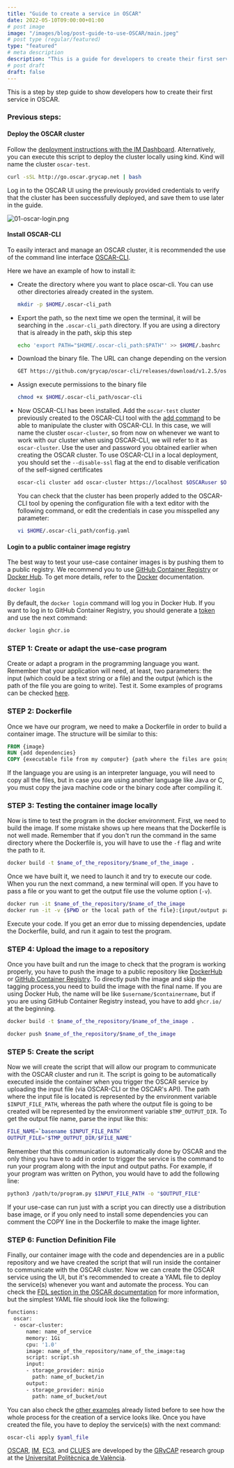 ```yaml
---
title: "Guide to create a service in OSCAR"
date: 2022-05-10T09:00:00+01:00
# post image
image: "/images/blog/post-guide-to-use-OSCAR/main.jpeg"
# post type (regular/featured)
type: "featured"
# meta description
description: "This is a guide for developers to create their first service in OSCAR."
# post draft
draft: false
---
```



This is a step by step guide to show developers how to create their first service in OSCAR. 


### Previous steps:

#### Deploy the OSCAR cluster

Follow the [deployment instructions with the IM Dashboard](https://docs.oscar.grycap.net/deploy-im-dashboard/). Alternatively, you can execute this script to deploy the cluster locally using kind. Kind will name the cluster `oscar-test`.

```bash
curl -sSL http://go.oscar.grycap.net | bash
```

Log in to the OSCAR UI using the previously provided credentials to verify that the cluster has been successfully deployed, and save them to use later in the guide.

![01-oscar-login.png](/images/blog/post-guide-to-use-OSCAR/01-oscar-login.png)

#### Install OSCAR-CLI

To easily interact and manage an OSCAR cluster, it is recommended the use of the command line interface [OSCAR-CLI](https://docs.oscar.grycap.net/oscar-cli/).

Here we have an example of how to install it:

  * Create the directory where you want to place oscar-cli. You can use other directories already created in the system.
    ```bash
    mkdir -p $HOME/.oscar-cli_path
    ```

  * Export the path, so the next time we open the terminal, it will be searching in the `.oscar-cli_path` directory. If you are using a directory that is already in the path, skip this step 
    ``` bash
    echo 'export PATH="$HOME/.oscar-cli_path:$PATH"' >> $HOME/.bashrc
    ```

  * Download the binary file. The URL can change depending on the version
    ``` bash
    GET https://github.com/grycap/oscar-cli/releases/download/v1.2.5/oscar-cli > $HOME/.oscar-cli_path/oscar-cli
    ```

  * Assign execute permissions to the binary file
    ``` bash
    chmod +x $HOME/.oscar-cli_path/oscar-cli
    ```

  * Now OSCAR-CLI has been installed. Add the `oscar-test` cluster previously created to the OSCAR-CLI tool with the [add command](https://docs.oscar.grycap.net/oscar-cli/#add) to be able to manipulate the cluster with OSCAR-CLI. In this case, we will name the cluster `oscar-cluster`, so from now on whenever we want to work with our cluster when using OSCAR-CLI, we will refer to it as `oscar-cluster`. Use the user and password you obtained earlier when creating the OSCAR cluster. To use OSCAR-CLI in a local deployment, you should set the `--disable-ssl` flag at the end to disable verification of the self-signed certificates
    ``` bash
    oscar-cli cluster add oscar-cluster https://localhost $OSCARuser $OSCARpass
    ```

    You can check that the cluster has been properly added to the OSCAR-CLI tool by opening the configuration file with a text editor with the following command, or edit the credentials in case you misspelled any parameter:
    ``` bash
    vi $HOME/.oscar-cli_path/config.yaml
    ```

#### Login to a public container image registry

The best way to test your use-case container images is by pushing them to a public registry. We recommend you to use [GitHub Container Registry](https://github.com/features/packages) or [Docker Hub](https://hub.docker.com/). To get more details, refer to the [Docker](https://docs.docker.com/) documentation.

``` bash
docker login
```

By default, the `docker login` command will log you in Docker Hub. If you want to log in to GitHub Container Registry, you should generate a [token](https://github.com/settings/tokens) and use the next command:

``` bash
docker login ghcr.io
```


### STEP 1: Create or adapt the use-case program

Create or adapt a program in the programming language you want. Remember that your application will need, at least, two parameters: the input (which could be a text string or a file) and the output (which is the path of the file you are going to write). Test it.
Some examples of programs can be checked [here](https://github.com/grycap/oscar/tree/master/examples).


### STEP 2: Dockerfile

Once we have our program, we need to make a Dockerfile in order to build a container image. The structure will be similar to this:

``` Dockerfile
FROM {image}
RUN {add dependencies}
COPY {executable file from my computer} {path where the files are going to state in the image}
```

If the language you are using is an interpreter language, you will need to copy all the files, but in case you are using another language like Java or C, you must copy the java machine code or the binary code after compiling it.


### STEP 3: Testing the container image locally

Now is time to test the program in the docker environment. First, we need to build the image. If some mistake shows up here means that the Dockerfile is not well made.
Remember that if you don't run the command in the same directory where the Dockerfile is, you will have to use the `-f` flag and write the path to it.

``` bash
docker build -t $name_of_the_repository/$name_of_the_image .
```

Once we have built it, we need to launch it and try to execute our code. When you run the next command, a new terminal will open. If you have to pass a file or you want to get the output file use the volume option (`-v`).

``` bash
docker run -it $name_of_the_repository/$name_of_the_image
docker run -it -v {$PWD or the local path of the file}:{input/output path on the image} $name_of_the_repository/$name_of_the_image
```

Execute your code. If you get an error due to missing dependencies, update the Dockerfile, build, and run it again to test the program.


### STEP 4: Upload the image to a repository

Once you have built and run the image to check that the program is working properly, you have to push the image to a public repository like [DockerHub](https://hub.docker.com/repositories) or [GitHub Container Registry](url??). To directly push the image and skip the tagging process,you need to build the image with the final name. If you are using Docker Hub, the name will be like `$username/$containername`, but if you are using GitHub Container Registry instead, you have to add `ghcr.io/` at the beginning.

```bash
docker build -t $name_of_the_repository/$name_of_the_image .

docker push $name_of_the_repository/$name_of_the_image
```


### STEP 5: Create the script

Now we will create the script that will allow our program to communicate with the OSCAR cluster and run it. The script is going to be automatically executed inside the container when you trigger the OSCAR service by uploading the input file (via OSCAR-CLI or the OSCAR's API). The path where the input file is located is represented by the environment variable `$INPUT_FILE_PATH`, whereas the path where the output file is going to be created will be represented by the environment variable `$TMP_OUTPUT_DIR`. To get the output file name, parse the input like this:

``` bash 
FILE_NAME=`basename $INPUT_FILE_PATH`
OUTPUT_FILE="$TMP_OUTPUT_DIR/$FILE_NAME"
```
Remember that this communication is automatically done by OSCAR and the only thing you have to add in order to trigger the service is the command to run your program along with the input and output paths. For example, if your program was written on Python, you would have to add the following line:

``` bash 
python3 /path/to/program.py $INPUT_FILE_PATH -o "$OUTPUT_FILE"
```

If your use-case can run just with a script you can directly use a distribution base image, or if you only need to install some dependencies you can comment the COPY line in the Dockerfile to make the image lighter.


### STEP 6: Function Definition File

Finally, our container image with the code and dependencies are in a public repository and we have created the script that will run inside the container to communicate with the OSCAR cluster.
Now we can create the OSCAR service using the UI, but it's recommended to create a YAML file to deploy the service(s) whenever you want and automate the process. You can check the [FDL section in the OSCAR documentation](https://docs.oscar.grycap.net/fdl/) for more information, but the simplest YAML file should look like the following:

``` bash
functions:
  oscar:
  - oscar-cluster:
      name: name_of_service
      memory: 1Gi
      cpu: '1.0'
      image: name_of_the_repository/name_of_the_image:tag
      script: script.sh
      input:
      - storage_provider: minio
        path: name_of_bucket/in
      output:
      - storage_provider: minio
        path: name_of_bucket/out
```

You can also check the [other examples](https://github.com/grycap/oscar/tree/master/examples) already listed before to see how the whole process for the creation of a service looks like. Once you have created the file, you have to deploy the service(s) with the next command:

``` bash
oscar-cli apply $yaml_file
```




[OSCAR](https://grycap.github.io/oscar/), [IM](http://www.grycap.upv.es/im), [EC3](https://github.com/grycap/ec3), and [CLUES](https://www.grycap.upv.es/clues/) are developed by the [GRyCAP](https://www.grycap.upv.es/) research group at the [Universitat Politècnica de València](https://www.upv.es/).
